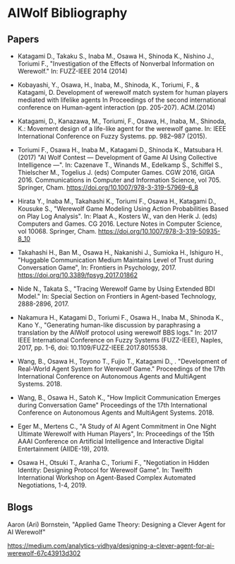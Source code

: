 # AIWolf Bibliography

## Papers
* Katagami D., Takaku S., Inaba M., Osawa H., Shinoda K., Nishino J., Toriumi F., "Investigation of the Effects of Nonverbal Information on Werewolf." In: FUZZ-IEEE 2014 (2014)

* Kobayashi, Y., Osawa, H., Inaba, M., Shinoda, K., Toriumi, F., & Katagami, D. Development of werewolf match system for human players mediated with lifelike agents In Proceedings of the second international conference on Human-agent interaction (pp. 205-207). ACM.(2014)

* Katagami, D., Kanazawa, M., Toriumi, F., Osawa, H., Inaba, M., Shinoda, K.: Movement design of a life-like agent for the werewolf game. In: IEEE International Conference on Fuzzy Systems. pp. 982–987 (2015).

* Toriumi F., Osawa H., Inaba M., Katagami D., Shinoda K., Matsubara H. (2017) "AI Wolf Contest — Development of Game AI Using Collective Intelligence —". In: Cazenave T., Winands M., Edelkamp S., Schiffel S., Thielscher M., Togelius J. (eds) Computer Games. CGW 2016, GIGA 2016. Communications in Computer and Information Science, vol 705. Springer, Cham. https://doi.org/10.1007/978-3-319-57969-6_8

* Hirata Y., Inaba M., Takahashi K., Toriumi F., Osawa H., Katagami D., Kousuke S., "Werewolf Game Modeling Using Action Probabilities Based on Play Log Analysis". In: Plaat A., Kosters W., van den Herik J. (eds) Computers and Games. CG 2016. Lecture Notes in Computer Science, vol 10068. Springer, Cham. https://doi.org/10.1007/978-3-319-50935-8_10

* Takahashi H., Ban M., Osawa H., Nakanishi J., Sumioka H., Ishiguro H., "Huggable Communication Medium Maintains Level of Trust during Conversation Game", In: Frontiers in Psychology, 2017. https://doi.org/10.3389/fpsyg.2017.01862

* Nide N., Takata S., "Tracing Werewolf Game by Using Extended BDI Model." In: Special Section on Frontiers in Agent-based Technology, 2888-2896, 2017.

* Nakamura H., Katagami D., Toriumi F., Osawa H., Inaba M., Shinoda K., Kano Y., "Generating human-like discussion by paraphrasing a translation by the AIWolf protocol using werewolf BBS logs." In: 2017 IEEE International Conference on Fuzzy Systems (FUZZ-IEEE), Naples, 2017, pp. 1-6, doi: 10.1109/FUZZ-IEEE.2017.8015538.

* Wang, B., Osawa H., Toyono T., Fujio T., Katagami D., . "Development of Real-World Agent System for Werewolf Game." Proceedings of the 17th International Conference on Autonomous Agents and MultiAgent Systems. 2018.

* Wang, B., Osawa H., Satoh K., "How Implicit Communication Emerges during Conversation Game" Proceedings of the 17th International Conference on Autonomous Agents and MultiAgent Systems. 2018.

* Eger M., Mertens C., "A Study of AI Agent Commitment in One Night Ultimate Werewolf with Human Players", In: Proceedings of the 15th AAAI Conference on Artificial Intelligence and Interactive Digital Entertainment (AIIDE-19), 2019.

* Osawa H., Otsuki T., Aranha C., Toriumi F., "Negotiation in Hidden Identity: Designing Protocol for Werewolf Game". In: Twelfth International Workshop on Agent-Based Complex Automated Negotiations, 1-4, 2019.





## Blogs

Aaron (Ari) Bornstein, "Applied Game Theory: Designing a Clever Agent for AI Werewolf"

https://medium.com/analytics-vidhya/designing-a-clever-agent-for-ai-werewolf-67c43913d302

